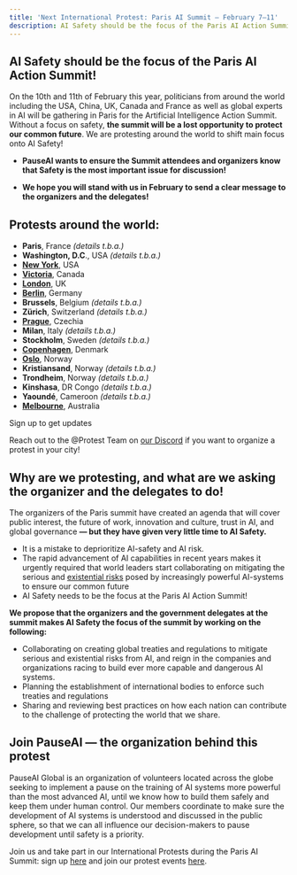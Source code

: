 ```yaml
---
title: 'Next International Protest: Paris AI Summit — February 7–11'
description: AI Safety should be the focus of the Paris AI Action Summit!
---
```


<script>
    import LumaSignup from '$lib/components/LumaSignup.svelte'
</script>

## AI Safety should be the focus of the Paris AI Action Summit!

On the 10th and 11th of February this year, politicians from around the world including the USA, China, UK, Canada and France as well as global experts in AI will be gathering in Paris for the Artificial Intelligence Action Summit. Without a focus on safety, **the summit will be a lost opportunity to protect our common future**. We are protesting around the world to shift main focus onto AI Safety!

- **PauseAI wants to ensure the Summit attendees and organizers know that Safety is the most important issue for discussion\!**

- **We hope you will stand with us in February to send a clear message to the organizers and the delegates!**

## Protests around the world:

- **Paris**, France _(details t.b.a.)_
- **Washington, D.C**., USA _(details t.b.a.)_
- [**New York**](https://lu.ma/hino6unl), USA
- [**Victoria**](https://lu.ma/azbyo7ik), Canada
- [**London**](https://lu.ma/0h69asxw), UK
- [**Berlin**](https://lu.ma/7sjdot1d), Germany
- **Brussels**, Belgium _(details t.b.a.)_
- **Zürich**, Switzerland _(details t.b.a.)_
- [**Prague**](https://lu.ma/6t4fmgw0), Czechia
- **Milan**, Italy _(details t.b.a.)_
- **Stockholm**, Sweden _(details t.b.a.)_
- [**Copenhagen**](https://fb.me/e/6kJob0cvU), Denmark
- [**Oslo**](https://lu.ma/iazbqzr1), Norway
- **Kristiansand**, Norway _(details t.b.a.)_
- **Trondheim**, Norway _(details t.b.a.)_
- **Kinshasa**, DR Congo _(details t.b.a.)_
- **Yaoundé**, Cameroon _(details t.b.a.)_
- [**Melbourne**](https://lu.ma/hnzqf46d), Australia

<LumaSignup eventId="evt-OEM90n9MAvb8JTx">
    Sign up to get updates
</LumaSignup>

Reach out to the @Protest Team on [our Discord](https://discord.gg/9MN5yhNR3K) if you want to organize a protest in your city!

<!--And sign up to this event for updates! (waiting for the global Luma if we create that)-->

## Why are we protesting, and what are we asking the organizer and the delegates to do!

The organizers of the Paris summit have created an agenda that will cover public interest, the future of work, innovation and culture, trust in AI, and global governance **— but they have given very little time to AI Safety.**

- It is a mistake to deprioritize AI-safety and AI risk.
- The rapid advancement of AI capabilities in recent years makes it urgently required that world leaders start collaborating on mitigating the serious and [existential risks](https://www.safe.ai/work/statement-on-ai-risk) posed by increasingly powerful AI-systems to ensure our common future
- AI Safety needs to be the focus at the Paris AI Action Summit!

**We propose that the organizers and the government delegates at the summit makes AI Safety the focus of the summit by working on the following:**

- Collaborating on creating global treaties and regulations to mitigate serious and existential risks from AI, and reign in the companies and organizations racing to build ever more capable and dangerous AI systems.
- Planning the establishment of international bodies to enforce such treaties and regulations
- Sharing and reviewing best practices on how each nation can contribute to the challenge of protecting the world that we share.

## Join PauseAI — the organization behind this protest

PauseAI Global is an organization of volunteers located across the globe seeking to implement a pause on the training of
AI systems more powerful than the most advanced AI, until we know how to build them safely and keep them under human control.
Our members coordinate to make sure the development of AI systems is understood and discussed in the public sphere, so that we can all influence our decision-makers to pause development until safety is a priority.

Join us and take part in our International Protests during the Paris AI Summit: sign up [here](https://pauseai.info/join) and join our protest events [here](https://lu.ma/PauseAI).
